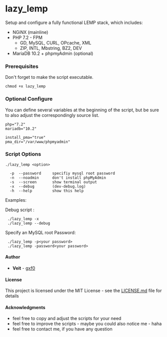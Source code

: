 # lazy_lemp

Setup and configure a fully functional LEMP stack, which includes:

* NGiNX (mainline)
* PHP 7.2 - FPM
  - GD, MySQL, CURL, OPcache, XML
  - ZIP, INTL, Mbstring, BZ2, DEV
* MariaDB 10.2 + phpmyAdmin (optional)

### Prerequisites

Don't forget to make the script executable.
```
chmod +x lazy_lemp
```

### Optional Configure

You can define several variables at the beginning of the script, but be sure
to also adjust the correspondingly source list.

```
php="7.2"
mariadb="10.2"

install_pma="true"
pma_dir="/var/www/phpmyadmin"
```

### Script Options

```
./lazy_lemp <option>

  -p  --password     specifiy mysql root password
  -n  --noadmin      don't install phpMyAdmin
  -s  --screen       show terminal output
  -x  --debug        (dev-debug.log)
  -h  --help         show this help
```

Examples:

Debug script :
```
 ./lazy_lemp -x
 ./lazy_lemp --debug
```

Specify an MySQL root Password:
```
 ./lazy_lemp -p<your password>
 ./lazy_lemp -password<your password>
```

#### Author

* **Veit** - [gxf0](https://github.com/gxf0)

#### License

This project is licensed under the MIT License - see the [LICENSE.md](LICENSE.md) file for details

#### Acknowledgments

* feel free to copy and adjust the scripts for your need
* feel free to improve the scripts - maybe you could also notice me - haha
* feel free to contact me, if you have any question
